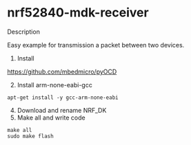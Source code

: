 # nrf52840-mdk-receiver

Description

Easy example for transmission a packet between two devices.

1. Install

https://github.com/mbedmicro/pyOCD

2. Install arm-none-eabi-gcc
```
apt-get install -y gcc-arm-none-eabi
```
4. Download and rename NRF_DK
5. Make all and write code
```shell script
make all
sudo make flash
```
